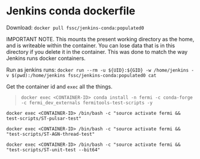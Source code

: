 # Jenkins conda dockerfile

Download: `docker pull fssc/jenkins-conda:populated0`

IMPORTANT NOTE. This mounts the present working directory as the home, and is writeable within the container. 
You can lose data that is in this directory if you delete it in the container. This was done to match the way
Jenkins runs docker containers.

Run as jenkins runs: 
`docker run --rm -u ${UID}:${GID} -w /home/jenkins -v $(pwd):/home/jenkins fssc/jenkins-conda:populated0 cat`

Get the container id and `exec` all the things.

<!---
> `docker exec <CONTAINER-ID> git clone https://github.com/fermi-lat/ScienceTools-conda-recipe.git`

> `docker exec <CONTAINER-ID> conda build -c conda-forge -c fermi_dev_externals ScienceTools-conda-recipe`

> `docker exec <CONTAINER-ID> conda create -n fermi -c conda-forge -c fermi_dev_externals --use-local fermitools -y`

> `docker exec <CONTAINER-ID> git clone https://github.com/fermi-lat/test-scripts.git`

--->

> `docker exec <CONTAINER-ID> conda install -n fermi -c conda-forge -c fermi_dev_externals fermitools-test-scripts -y`

`docker exec <CONTAINER-ID> /bin/bash -c "source activate fermi && test-scripts/ST-pulsar-test"`

`docker exec <CONTAINER-ID> /bin/bash -c "source activate fermi && "test-scripts/ST-AGN-thread-test"`

`docker exec <CONTAINER-ID> /bin/bash -c "source activate fermi && "test-scripts/ST-unit-test --bit64"`

